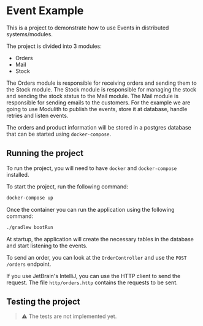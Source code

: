 # Event Example

This is a project to demonstrate how to use Events in distributed systems/modules.

The project is divided into 3 modules:
- Orders
- Mail
- Stock

The Orders module is responsible for receiving orders and sending them to the Stock module. The Stock module is responsible for managing the stock and sending the stock status to the Mail module. The Mail module is responsible for sending emails to the customers.
For the example we are going to use Modulith to publish the events, store it at database, handle retries and listen events.

The orders and product information will be stored in a postgres database that can be started using `docker-compose`.

## Running the project

To run the project, you will need to have `docker` and `docker-compose` installed.

To start the project, run the following command:

```bash
docker-compose up
```

Once the container you can run the application using the following command:

```bash
./gradlew bootRun
```

At startup, the application will create the necessary tables in the database and start listening to the events.

To send an order, you can look at the `OrderController` and use the `POST /orders` endpoint.

If you use JetBrain's IntelliJ, you can use the HTTP client to send the request. The file `http/orders.http` contains the requests to be sent.

## Testing the project

> ⚠️ The tests are not implemented yet.